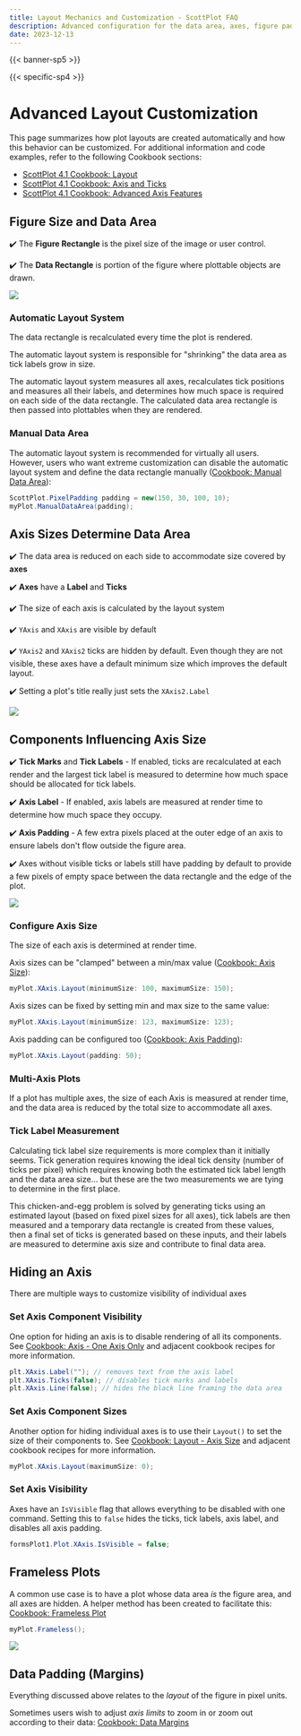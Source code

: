 ```yaml
---
title: Layout Mechanics and Customization - ScottPlot FAQ
description: Advanced configuration for the data area, axes, figure padding, etc.
date: 2023-12-13
---
```


{{< banner-sp5 >}}

{{< specific-sp4 >}}

# Advanced Layout Customization

This page summarizes how plot layouts are created automatically and how this behavior can be customized. For additional information and code examples, refer to the following Cookbook sections:
* [ScottPlot 4.1 Cookbook: Layout](https://scottplot.net/cookbook/4.1/#layout)
* [ScottPlot 4.1 Cookbook: Axis and Ticks](https://scottplot.net/cookbook/4.1/#axis-and-ticks)
* [ScottPlot 4.1 Cookbook: Advanced Axis Features](https://scottplot.net/cookbook/4.1/#advanced-axis-features)

## Figure Size and Data Area

✔️ The **Figure Rectangle** is the pixel size of the image or user control.

✔️ The **Data Rectangle** is portion of the figure where plottable objects are drawn.

![](images/areas.png)

### Automatic Layout System

The data rectangle is recalculated every time the plot is rendered. 

The automatic layout system is responsible for "shrinking" the data area as tick labels grow in size.

The automatic layout system measures all axes, recalculates tick positions and measures all their labels, and determines how much space is required on each side of the data rectangle. The calculated data area rectangle is then passed into plottables when they are rendered.

### Manual Data Area

The automatic layout system is recommended for virtually all users. However, users who want extreme customization can disable the automatic layout system and define the data rectangle manually ([Cookbook: Manual Data Area](https://scottplot.net/cookbook/4.1/category/layout/#manual-data-area)):

```cs
ScottPlot.PixelPadding padding = new(150, 30, 100, 10);
myPlot.ManualDataArea(padding);
```


## Axis Sizes Determine Data Area

✔️ The data area is reduced on each side to accommodate size covered by **axes**

✔️ **Axes** have a **Label** and **Ticks**

✔️ The size of each axis is calculated by the layout system

✔️ `YAxis` and `XAxis` are visible by default

✔️ `YAxis2` and `XAxis2` ticks are hidden by default. Even though they are not visible, these axes have a default minimum size which improves the default layout.

✔️ Setting a plot's title really just sets the `XAxis2.Label`

![](images/components.png)

## Components Influencing Axis Size

✔️ **Tick Marks** and **Tick Labels** - If enabled, ticks are recalculated at each render and the largest tick label is measured to determine how much space should be allocated for tick labels. 

✔️ **Axis Label** - If enabled, axis labels are measured at render time to determine how much space they occupy.

✔️ **Axis Padding** - A few extra pixels placed at the outer edge of an axis to ensure labels don't flow outside the figure area.

✔️ Axes without visible ticks or labels still have padding by default to provide a few pixels of empty space between the data rectangle and the edge of the plot.

![](images/axis.png)

### Configure Axis Size

The size of each axis is determined at render time.

Axis sizes can be "clamped" between a min/max value ([Cookbook: Axis Size](https://scottplot.net/cookbook/4.1/category/layout/#axis-size)):

```cs
myPlot.XAxis.Layout(minimumSize: 100, maximumSize: 150);
```

Axis sizes can be fixed by setting min and max size to the same value:

```cs
myPlot.XAxis.Layout(minimumSize: 123, maximumSize: 123);
```

Axis padding can be configured too ([Cookbook: Axis Padding](https://scottplot.net/cookbook/4.1/category/layout/#axis-padding)):

```cs
myPlot.XAxis.Layout(padding: 50);
```

### Multi-Axis Plots

If a plot has multiple axes, the size of each Axis is measured at render time, and the data area is reduced by the total size to accommodate all axes.

### Tick Label Measurement

Calculating tick label size requirements is more complex than it initially seems. Tick generation requires knowing the ideal tick density (number of ticks per pixel) which requires knowing both the estimated tick label length and the data area size... but these are the two measurements we are tying to determine in the first place. 

This chicken-and-egg problem is solved by generating ticks using an estimated layout (based on fixed pixel sizes for all axes), tick labels are then measured and a temporary data rectangle is created from these values, then a final set of ticks is generated based on these inputs, and their labels are measured to determine axis size and contribute to final data area.

## Hiding an Axis

There are multiple ways to customize visibility of individual axes

### Set Axis Component Visibility

One option for hiding an axis is to disable rendering of all its components. See [Cookbook: Axis - One Axis Only](https://scottplot.net/cookbook/4.1/category/axis-and-ticks/#one-axis-only) and adjacent cookbook recipes for more information.

```cs
plt.XAxis.Label(""); // removes text from the axis label
plt.XAxis.Ticks(false); // disables tick marks and labels
plt.XAxis.Line(false); // hides the black line framing the data area
```

### Set Axis Component Sizes

Another option for hiding individual axes is to use their `Layout()` to set the size of their components to. See [Cookbook: Layout - Axis Size](https://scottplot.net/cookbook/4.1/category/layout/#axis-size) and adjacent cookbook recipes for more information.

```cs
myPlot.XAxis.Layout(maximumSize: 0);
```

### Set Axis Visibility

Axes have an `IsVisible` flag that allows everything to be disabled with one command. Setting this to `false` hides the ticks, tick labels, axis label, and disables all axis padding.

```cs
formsPlot1.Plot.XAxis.IsVisible = false;
```

## Frameless Plots

A common use case is to have a plot whose data area _is_ the figure area, and all axes are hidden. A helper method has been created to facilitate this: [Cookbook: Frameless Plot](https://scottplot.net/cookbook/4.1/category/layout/#frameless-plot)

```cs
myPlot.Frameless();
```

![](images/frameless.png)

## Data Padding (Margins)

Everything discussed above relates to the _layout_ of the figure in pixel units.

Sometimes users wish to adjust _axis limits_ to zoom in or zoom out according to their data: [Cookbook: Data Margins](https://scottplot.net/cookbook/4.1/category/layout/#data-margins)

